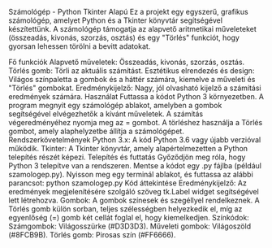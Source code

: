 Számológép - Python Tkinter Alapú
Ez a projekt egy egyszerű, grafikus számológép, amelyet Python és a Tkinter könyvtár segítségével készítettünk. A számológép támogatja az alapvető aritmetikai műveleteket (összeadás, kivonás, szorzás, osztás) és egy "Törlés" funkciót, hogy gyorsan lehessen törölni a bevitt adatokat.

Fő funkciók
Alapvető műveletek: Összeadás, kivonás, szorzás, osztás.
Törlés gomb: Törli az aktuális számítást.
Esztétikus elrendezés és design: Világos színpaletta a gombok és a háttér számára, kiemelve a műveleti és "Törlés" gombokat.
Eredménykijelző: Nagy, jól olvasható kijelző a számítási eredmények számára.
Használat
Futtassa a kódot Python 3 környezetben.
A program megnyit egy számológép ablakot, amelyben a gombok segítségével elvégezhetők a kívánt műveletek.
A számítás végeredményéhez nyomja meg az = gombot.
A törléshez használja a Törlés gombot, amely alaphelyzetbe állítja a számológépet.
Rendszerkövetelmények
Python 3.x: A kód Python 3.6 vagy újabb verzióval működik.
Tkinter: A Tkinter könyvtár, amely alapértelmezetten a Python telepítés részét képezi.
Telepítés és futtatás
Győződjön meg róla, hogy Python 3 telepítve van a rendszeren.
Mentse a kódot egy .py fájlba (például szamologep.py).
Nyisson meg egy terminál ablakot, és futtassa az alábbi parancsot:
python szamologep.py
Kód áttekintése
Eredménykijelző: Az eredmények megjelenítésére szolgáló szöveg tk.Label widget segítségével lett létrehozva.
Gombok: A gombok színesek és szegéllyel rendelkeznek. A Törlés gomb külön sorban, teljes szélességben helyezkedik el, míg az egyenlőség (=) gomb két cellát foglal el, hogy kiemelkedjen.
Színkódok:
Számgombok: Világosszürke (#D3D3D3).
Műveleti gombok: Világoszöld (#8FCB9B).
Törlés gomb: Pirosas szín (#FF6666).
